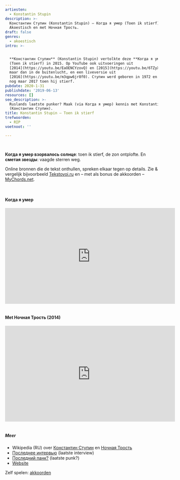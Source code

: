 ```yaml
---
artiesten:
  - Konstantin Stupin
description: >-
  Константин Ступин (Konstantin Stupin) – Когда я умер (Toen ik stierf).
  Akoestisch en met Ночная Трость.
draft: false
genres:
  - akoestisch
intro: >-


  **Константин Ступин** (Konstantin Stupin) vertolkte deze **Когда я умер**
  (Toen ik stierf) in 2015. Op YouTube ook uitvoeringen uit
  [2014](https://youtu.be/EaOENCYzovQ) en [2015](https://youtu.be/6TZyX6Rml1w)
  maar dan in de buitenlucht, en een liveversie uit
  [2016](https://youtu.be/m3qpw6jr8f0). Ступин werd geboren in 1972 en het was
  nog maar 2017 toen hij stierf.
pubdate: 2020-1-31
publishdate: '2019-06-13'
resources: []
seo_description: >-
  Ruslands laatste punker? Maak (via Когда я умер) kennis met Konstantin Stupin
  (Константин Ступин).
title: Konstantin Stupin – Toen ik stierf
trefwoorden:
  - RIP
voetnoot: ''

---
```




<br/>

**Когда я умер взорвалось солнце**: toen ik stierf, de zon ontplofte. En **сметая звезды**: vaagde sterren weg.

Online bronnen die de tekst onthullen, spreken elkaar tegen op details. Zie & vergelijk bijvoorbeeld [Tekstovoi.ru](https://tekstovoi.ru/text/510325345_540662937p093113859_text_pesni_kogda_ya_umer_ruslan_kakurin_remix.html) en – met als bonus de akkoorden – [MyChords.net](https://mychords.net/konstantin-stupin/119569-konstantin-stupin-kogda-ya-umer.html).

<br/>

#### Когда я умер

<iframe width="560" height="315"
src="https://www.youtube.com/embed/gXUu_PJ81_g"
frameborder="0" allow="accelerometer; autoplay; encrypted-media;
gyroscope; picture-in-picture" allowfullscreen></iframe>

<br/>
<br/>

#### Met Ночная Трость (2014)



<iframe width="560" height="315"
src="https://www.youtube.com/embed/NOGOg8J80f8"
frameborder="0" allow="accelerometer; autoplay; encrypted-media;
gyroscope; picture-in-picture" allowfullscreen></iframe>



<br/>

<br/>


##### Meer



- Wikipedia (RU) over [Константин Ступин](https://ru.wikipedia.org/wiki/%D0%A1%D1%82%D1%83%D0%BF%D0%B8%D0%BD,_%D0%9A%D0%BE%D0%BD%D1%81%D1%82%D0%B0%D0%BD%D1%82%D0%B8%D0%BD_%D0%92%D0%B0%D0%BB%D0%B5%D0%BD%D1%82%D0%B8%D0%BD%D0%BE%D0%B2%D0%B8%D1%87) en [Ночная Трость](https://ru.wikipedia.org/wiki/Ночная_трость)
- [Последнее интервью](https://www.youtube.com/watch?v=oBZxrjaDvtY) (laatste interview)
- [Последний панк?](https://youtu.be/i43IdSKymsI) (laatste punk?)
- [Website](https://www.konstantin-stupin.ru/)

  

Zelf spelen: [akkoorden](https://mytabs.ru/akkordy/k-r/konstantin-stupin/kogda-ya-umer_352968.html)

 
